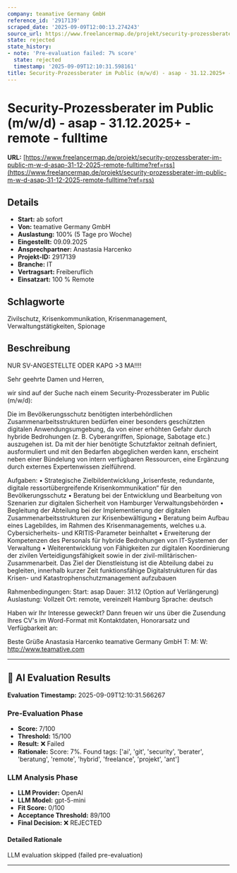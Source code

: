 ```yaml
---
company: teamative Germany GmbH
reference_id: '2917139'
scraped_date: '2025-09-09T12:00:13.274243'
source_url: https://www.freelancermap.de/projekt/security-prozessberater-im-public-m-w-d-asap-31-12-2025-remote-fulltime?ref=rss
state: rejected
state_history:
- note: 'Pre-evaluation failed: 7% score'
  state: rejected
  timestamp: '2025-09-09T12:10:31.598161'
title: Security-Prozessberater im Public (m/w/d) - asap - 31.12.2025+ - remote - fulltime
---
```



# Security-Prozessberater im Public (m/w/d) - asap - 31.12.2025+ - remote - fulltime
**URL:** [https://www.freelancermap.de/projekt/security-prozessberater-im-public-m-w-d-asap-31-12-2025-remote-fulltime?ref=rss](https://www.freelancermap.de/projekt/security-prozessberater-im-public-m-w-d-asap-31-12-2025-remote-fulltime?ref=rss)
## Details
- **Start:** ab sofort
- **Von:** teamative Germany GmbH
- **Auslastung:** 100% (5 Tage pro Woche)
- **Eingestellt:** 09.09.2025
- **Ansprechpartner:** Anastasia Harcenko
- **Projekt-ID:** 2917139
- **Branche:** IT
- **Vertragsart:** Freiberuflich
- **Einsatzart:** 100
                                                % Remote

## Schlagworte
Zivilschutz, Krisenkommunikation, Krisenmanagement, Verwaltungstätigkeiten, Spionage

## Beschreibung
NUR SV-ANGESTELLTE ODER KAPG >3 MA!!!!

Sehr geehrte Damen und Herren,

wir sind auf der Suche nach einem Security-Prozessberater im Public (m/w/d):

Die im Bevölkerungsschutz benötigten interbehördlichen Zusammenarbeitsstrukturen bedürfen einer besonders geschützten digitalen Anwendungsumgebung, da von einer erhöhten Gefahr durch hybride Bedrohungen (z. B. Cyberangriffen, Spionage, Sabotage etc.) auszugehen ist. Da mit der hier benötigte Schutzfaktor zeitnah definiert, ausformuliert und mit den Bedarfen abgeglichen werden kann, erscheint neben einer Bündelung von intern verfügbaren Ressourcen, eine Ergänzung durch externes Expertenwissen zielführend.

Aufgaben:
• Strategische Zielbildentwicklung „krisenfeste, redundante, digitale ressortübergreifende Krisenkommunikation“ für den Bevölkerungsschutz
• Beratung bei der Entwicklung und Bearbeitung von Szenarien zur digitalen Sicherheit von Hamburger Verwaltungsbehörden
• Begleitung der Abteilung bei der Implementierung der digitalen Zusammenarbeitsstrukturen zur Krisenbewältigung
• Beratung beim Aufbau eines Lagebildes, im Rahmen des Krisenmanagements, welches u.a. Cybersicherheits- und KRITIS-Parameter beinhaltet
• Erweiterung der Kompetenzen des Personals für hybride Bedrohungen von IT-Systemen der Verwaltung
• Weiterentwicklung von Fähigkeiten zur digitalen Koordinierung der zivilen Verteidigungsfähigkeit sowie in der zivil-militärischen-Zusammenarbeit. Das Ziel der Dienstleistung ist die Abteilung dabei zu begleiten, innerhalb kurzer Zeit funktionsfähige Digitalstrukturen für das Krisen- und Katastrophenschutzmanagement aufzubauen

Rahmenbedingungen:
Start: asap
Dauer: 31.12 (Option auf Verlängerung)
Auslastung: Vollzeit
Ort: remote, vereinzelt Hamburg
Sprache: deutsch

Haben wir Ihr Interesse geweckt?
Dann freuen wir uns über die Zusendung Ihres CV's im Word-Format mit Kontaktdaten, Honorarsatz und Verfügbarkeit an:

Beste Grüße
Anastasia Harcenko
teamative Germany GmbH
T:
M:
W: http://www.teamative.com

---

## 🤖 AI Evaluation Results

**Evaluation Timestamp:** 2025-09-09T12:10:31.566267

### Pre-Evaluation Phase
- **Score:** 7/100
- **Threshold:** 15/100
- **Result:** ❌ Failed
- **Rationale:** Score: 7%. Found tags: ['ai', 'git', 'security', 'berater', 'beratung', 'remote', 'hybrid', 'freelance', 'projekt', 'ant']

### LLM Analysis Phase
- **LLM Provider:** OpenAI
- **LLM Model:** gpt-5-mini
- **Fit Score:** 0/100
- **Acceptance Threshold:** 89/100
- **Final Decision:** ❌ REJECTED

#### Detailed Rationale
LLM evaluation skipped (failed pre-evaluation)

---
